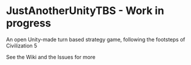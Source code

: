 JustAnotherUnityTBS - Work in progress
======================================

An open Unity-made turn based strategy game, following the footsteps of Civilization 5

See the Wiki and the Issues for more
